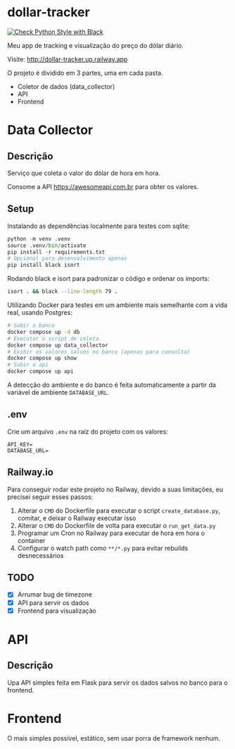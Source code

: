 # dollar-tracker

[![Check Python Style with Black](https://github.com/renanstn/dollar-tracker/actions/workflows/black-check.yml/badge.svg)](https://github.com/renanstn/dollar-tracker/actions/workflows/black-check.yml)

Meu app de tracking e visualização do preço do dólar diário.

Visite: http://dollar-tracker.up.railway.app

O projeto é dividido em 3 partes, uma em cada pasta.

- Coletor de dados (data_collector)
- API
- Frontend

# Data Collector

## Descrição

Serviço que coleta o valor do dólar de hora em hora.

Consome a API https://awesomeapi.com.br para obter os valores.

## Setup

Instalando as dependências localmente para testes com sqlite:

```py
python -m venv .venv
source .venv/bin/activate
pip install -r requirements.txt
# Opcional para desenvolvimento apenas
pip install black isort
```

Rodando black e isort para padronizar o código e ordenar os imports:

```sh
isort . && black --line-length 79 .
```

Utilizando Docker para testes em um ambiente mais semelhante com a vida real, usando Postgres:

```sh
# Subir o banco
docker compose up -d db
# Executar o script de coleta
docker compose up data_collector
# Exibir os valores salvos no banco (apenas para consulta)
docker compose up show
# Subir a api
docker compose up api
```

A detecção do ambiente e do banco é feita automaticamente a partir da variável de ambiente `DATABASE_URL`.

## .env

Crie um arquivo `.env` na raíz do projeto com os valores:

```
API_KEY=
DATABASE_URL=
```

## Railway.io

Para conseguir rodar este projeto no Railway, devido a suas limitações, eu precisei seguir esses passos:

1. Alterar o `CMD` do Dockerfile para executar o script `create_database.py`, comitar, e deixar o Railway executar isso
2. Alterar o `CMD` do Dockerfile de volta para executar o `run_get_data.py`
3. Programar um Cron no Railway para executar de hora em hora o container
4. Configurar o watch path como `**/*.py` para evitar rebuilds desnecessários

## TODO

- [x] Arrumar bug de timezone
- [x] API para servir os dados
- [x] Frontend para visualização

# API

## Descrição

Upa API simples feita em Flask para servir os dados salvos no banco para o frontend.

# Frontend

O mais simples possível, estático, sem usar porra de framework nenhum.
